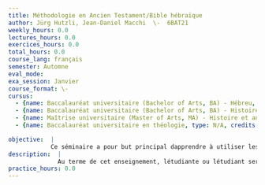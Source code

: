 ```yaml
---
title: Méthodologie en Ancien Testament/Bible hébraïque
author: Jürg Hutzli, Jean-Daniel Macchi  \-  6BAT21
weekly_hours: 0.0
lectures_hours: 0.0
exercices_hours: 0.0
total_hours: 0.0
course_lang: français
semester: Automne
eval_mode: 
exa_session: Janvier
course_format: \-
cursus:
  - {name: Baccalauréat universitaire (Bachelor of Arts, BA) - Hébreu, type: N/A, credits: \-}
  - {name: Baccalauréat universitaire (Bachelor of Arts, BA) - Histoire et anthropologie, type: N/A, credits: \-}
  - {name: Maîtrise universitaire (Master of Arts, MA) - Histoire et anthropologie, type: N/A, credits: \-}
  - {name: Baccalauréat universitaire en théologie, type: N/A, credits: \-}

objective:  |
            Ce séminaire a pour but principal dapprendre à utiliser les méthodes exégétiques modernes en sciences bibliques. Le travail se déroulera par étapes. Chaque participant travaille sur une péricope choisie dans la deuxième partie du livre dEsaïe et effectue une série dexercices visant à appliquer lesdites méthodes. Au terme du parcours, une exégèse complète de la péricope étudiée est rendue et valide le séminaire.
description:  |
              Au terme de cet enseignement, létudiante ou létudiant sera en mesure dappliquer les principaux outils de lexégèse historique et philologique dans le domaine de la Bible hébraïque (critique textuelle, analyse lexicale, analyse des sources et de la rédaction, etc.). Elle ou il aura compris les enjeux de ces outils et de leur application. En outre, elle ou il sera capable dappréhender une problématique relative à lhistoire et à la théologie de lAncien Testament/Bible hébraïque.
practice_hours: 0.0
---
```

